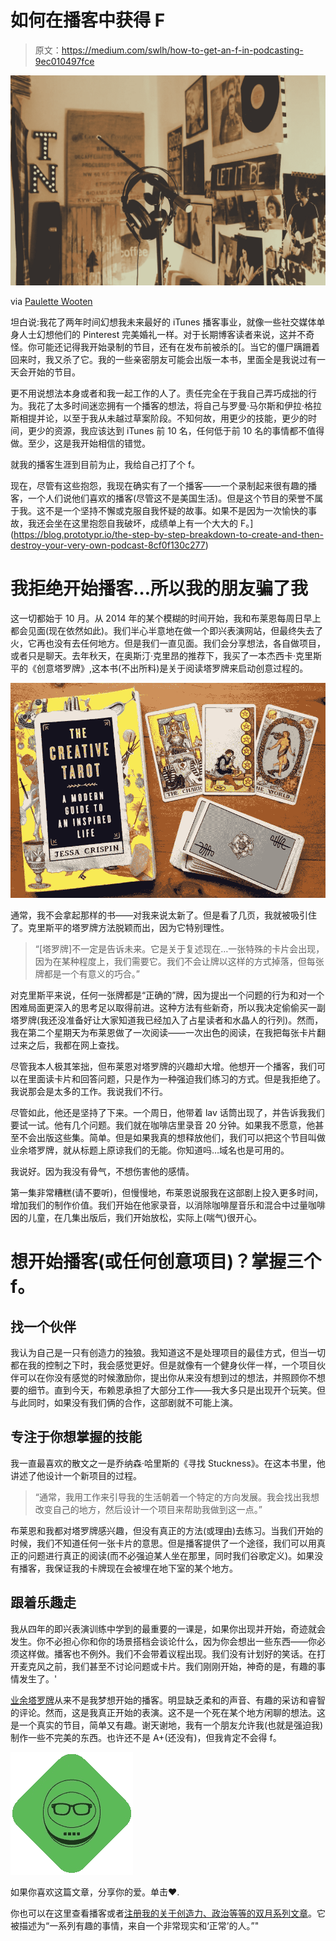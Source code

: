 # 如何在播客中获得 F

> 原文：<https://medium.com/swlh/how-to-get-an-f-in-podcasting-9ec010497fce>

![](img/7197ceaac11251156e25a137943a8fe5.png)

via [Paulette Wooten](https://unsplash.com/@paullywooten)

坦白说:我花了两年时间幻想我未来最好的 iTunes 播客事业，就像一些社交媒体单身人士幻想他们的 Pinterest 完美婚礼一样。对于长期博客读者来说，这并不奇怪。你可能还记得我开始录制的节目，还有在发布前被杀的[。当它的僵尸蹒跚着回来时，我又杀了它。我的一些亲密朋友可能会出版一本书，里面全是我说过有一天会开始的节目。

更不用说想法本身或者和我一起工作的人了。责任完全在于我自己弄巧成拙的行为。我花了太多时间迷恋拥有一个播客的想法，将自己与罗曼·马尔斯和伊拉·格拉斯相提并论，以至于我从未越过草案阶段。不知何故，用更少的技能，更少的时间，更少的资源，我应该达到 iTunes 前 10 名，任何低于前 10 名的事情都不值得做。至少，这是我开始相信的错觉。

就我的播客生涯到目前为止，我给自己打了个 f。

现在，尽管有这些抱怨，我现在确实有了一个播客——一个录制起来很有趣的播客，一个人们说他们喜欢的播客(尽管这不是美国生活)。但是这个节目的荣誉不属于我。这不是一个坚持不懈或克服自我怀疑的故事。如果不是因为一次愉快的事故，我还会坐在这里抱怨自我破坏，成绩单上有一个大大的 F。](https://blog.prototypr.io/the-step-by-step-breakdown-to-create-and-then-destroy-your-very-own-podcast-8cf0f130c277)

# 我拒绝开始播客…所以我的朋友骗了我

这一切都始于 10 月。从 2014 年的某个模糊的时间开始，我和布莱恩每周日早上都会见面(现在依然如此)。我们半心半意地在做一个即兴表演网站，但最终失去了火，它再也没有去任何地方。但是我们一直见面。我们会分享想法，各自做项目，或者只是聊天。去年秋天，在奥斯汀·克里昂的推荐下，我买了一本杰西卡·克里斯平的《创意塔罗牌》,这本书(不出所料)是关于阅读塔罗牌来启动创意过程的。

![](img/ea685877590d94ae0296fcd7dc27f3c7.png)

通常，我不会拿起那样的书——对我来说太新了。但是看了几页，我就被吸引住了。克里斯平的塔罗牌方法脱颖而出，因为它特别理性。

> “[塔罗牌]不一定是告诉未来。它是关于复述现在…一张特殊的卡片会出现，因为在某种程度上，我们需要它。我们不会让牌以这样的方式掉落，但每张牌都是一个有意义的巧合。”

对克里斯平来说，任何一张牌都是“正确的”牌，因为提出一个问题的行为和对一个困难局面更深入的思考足以取得前进。这种方法有些新奇，所以我决定偷偷买一副塔罗牌(我还没准备好让大家知道我已经加入了占星读者和水晶人的行列)。然而，我在第二个星期天为布莱恩做了一次阅读——一次出色的阅读，在我把每张卡片翻过来之后，我都在网上查找。

尽管我本人极其笨拙，但布莱恩对塔罗牌的兴趣却大增。他想开一个播客，我们可以在里面读卡片和回答问题，只是作为一种强迫我们练习的方式。但是我拒绝了。我说那会是太多的工作。我说我们不行。

尽管如此，他还是坚持了下来。一个周日，他带着 lav 话筒出现了，并告诉我我们要试一试。他有几个问题。我们就在咖啡店里录音 20 分钟。如果我不愿意，他甚至不会出版这些集。简单。但是如果我真的想释放他们，我们可以把这个节目叫做业余塔罗牌，就从标题上原谅我们的无能。你知道吗…域名也是可用的。

我说好。因为我没有骨气，不想伤害他的感情。

第一集非常糟糕(请不要听)，但慢慢地，布莱恩说服我在这部剧上投入更多时间，增加我们的制作价值。我们开始在他家录音，以消除咖啡屋音乐和混合中过量咖啡因的儿童，在几集出版后，我们开始放松，实际上(喘气)很开心。

# 想开始播客(或任何创意项目)？掌握三个 f。

## 找一个伙伴

我认为自己是一只有创造力的独狼。我知道这不是处理项目的最佳方式，但当一切都在我的控制之下时，我会感觉更好。但是就像有一个健身伙伴一样，一个项目伙伴可以在你没有感觉的时候激励你，提出你从来没有想到过的想法，并照顾你不想要的细节。直到今天，布赖恩承担了大部分工作——我大多只是出现开个玩笑。但与此同时，如果没有我们俩的合作，这部剧就不可能上演。

## 专注于你想掌握的技能

我一直最喜欢的散文之一是乔纳森·哈里斯的《寻找 Stuckness》。在这本书里，他讲述了他设计一个新项目的过程。

> “通常，我用工作来引导我的生活朝着一个特定的方向发展。我会找出我想改变自己的地方，然后设计一个项目来帮助我做到这一点。”

布莱恩和我都对塔罗牌感兴趣，但没有真正的方法(或理由)去练习。当我们开始的时候，我们不知道任何一张卡片的意思。但是播客提供了一个途径，我们可以用真正的问题进行真正的阅读(而不必强迫某人坐在那里，同时我们谷歌定义)。如果没有播客，我保证我的卡牌现在会被埋在地下室的某个地方。

## 跟着乐趣走

我从四年的即兴表演训练中学到的最重要的一课是，如果你出现并开始，奇迹就会发生。你不必担心你和你的场景搭档会谈论什么，因为你会想出一些东西——你必须这样做。播客也不例外。我们不会带着议程出现。我们没有计划好的笑话。在打开麦克风之前，我们甚至不讨论问题或卡片。我们刚刚开始，神奇的是，有趣的事情发生了。'

[业余塔罗牌](http://amateurtarot.com/)从来不是我梦想开始的播客。明显缺乏柔和的声音、有趣的采访和睿智的评论。然而，这是我真正开始的表演。这不是一个死在某个地方闲聊的想法。这是一个真实的节目，简单又有趣。谢天谢地，我有一个朋友允许我(也就是强迫我)制作一些不完美的东西。也许还不是 A+(还没有)，但我肯定不会得 f。

![](img/592eda9f6ee546226f4835462d150315.png)

如果你喜欢这篇文章，分享你的爱。单击❤.

你也可以在这里查看播客或者[注册我的关于创造力、政治等等的双月系列文章](http://immakingallthisup.com)。它被描述为“一系列有趣的事情，来自一个非常现实和‘正常’的人。”"